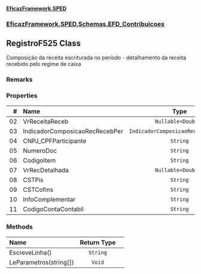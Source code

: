 #### [EficazFramework.SPED](EficazFrameworkSPED.md 'EficazFramework SPED')
### [EficazFramework.SPED.Schemas.EFD_Contribuicoes](EficazFramework.SPED.Schemas.EFD_Contribuicoes.md 'EficazFramework.SPED.Schemas.EFD_Contribuicoes')

## RegistroF525 Class

Composição da receita escriturada no período - detalhamento da receita recebido pelo regime de caixa

### Remarks
### Properties

| # | Name | Type | |
| ---: | :--- | :---: | :--- |
| 02 | VrReceitaReceb | `Nullable<Double>` |  |
| 03 | IndicadorComposicaoRecRecebPer | `IndicadorComposicaoReceitaPeriodo` |  |
| 04 | CNPJ_CPFParticipante | `String` |  |
| 05 | NumeroDoc | `String` |  |
| 06 | CodigoItem | `String` |  |
| 07 | VrRecDetalhada | `Nullable<Double>` |  |
| 08 | CSTPis | `String` |  |
| 09 | CSTCofins | `String` |  |
| 10 | InfoComplementar | `String` |  |
| 11 | CodigoContaContabil | `String` |  |
### Methods

| Name | Return Type | |
| :--- | :---: | :--- |
| EscreveLinha() | `String` |  |
| LeParametros(string[]) | `Void` |  |
